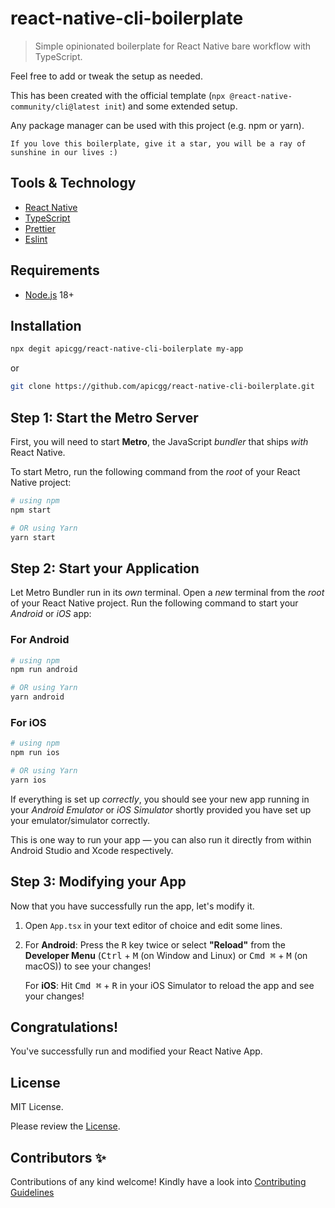 # react-native-cli-boilerplate

> Simple opinionated boilerplate for React Native bare workflow with TypeScript.

Feel free to add or tweak the setup as needed.

This has been created with the official template (`npx @react-native-community/cli@latest init`) and some extended setup.

Any package manager can be used with this project (e.g. npm or yarn).

```
If you love this boilerplate, give it a star, you will be a ray of sunshine in our lives :)
```

## Tools & Technology

- [React Native](https://reactnative.dev/)
- [TypeScript](https://www.typescriptlang.org/)
- [Prettier](https://prettier.io/)
- [Eslint](https://eslint.org/)

## Requirements

- [Node.js](https://nodejs.org/en/) 18+

## Installation

```bash
npx degit apicgg/react-native-cli-boilerplate my-app
```

or

```bash
git clone https://github.com/apicgg/react-native-cli-boilerplate.git
```

## Step 1: Start the Metro Server

First, you will need to start **Metro**, the JavaScript _bundler_ that ships _with_ React Native.

To start Metro, run the following command from the _root_ of your React Native project:

```bash
# using npm
npm start

# OR using Yarn
yarn start
```

## Step 2: Start your Application

Let Metro Bundler run in its _own_ terminal. Open a _new_ terminal from the _root_ of your React Native project. Run the following command to start your _Android_ or _iOS_ app:

### For Android

```bash
# using npm
npm run android

# OR using Yarn
yarn android
```

### For iOS

```bash
# using npm
npm run ios

# OR using Yarn
yarn ios
```

If everything is set up _correctly_, you should see your new app running in your _Android Emulator_ or _iOS Simulator_ shortly provided you have set up your emulator/simulator correctly.

This is one way to run your app — you can also run it directly from within Android Studio and Xcode respectively.

## Step 3: Modifying your App

Now that you have successfully run the app, let's modify it.

1. Open `App.tsx` in your text editor of choice and edit some lines.
2. For **Android**: Press the <kbd>R</kbd> key twice or select **"Reload"** from the **Developer Menu** (<kbd>Ctrl</kbd> + <kbd>M</kbd> (on Window and Linux) or <kbd>Cmd ⌘</kbd> + <kbd>M</kbd> (on macOS)) to see your changes!

   For **iOS**: Hit <kbd>Cmd ⌘</kbd> + <kbd>R</kbd> in your iOS Simulator to reload the app and see your changes!

## Congratulations!

You've successfully run and modified your React Native App.

## License

MIT License.

Please review the [License](https://github.com/apicgg/vite-mern-template/blob/main/LICENSE).

## Contributors ✨

Contributions of any kind welcome! Kindly have a look into [Contributing Guidelines](CONTRIBUTING.md)
